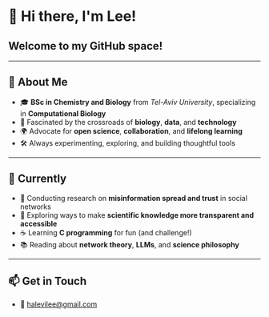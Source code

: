 # 👋 Hi there, I'm Lee!

## Welcome to my GitHub space!


---

## 🧠 About Me

- 🎓 **BSc in Chemistry and Biology** from *Tel-Aviv University*, specializing in **Computational Biology**
- 🔬 Fascinated by the crossroads of **biology**, **data**, and **technology**
- 🌍 Advocate for **open science**, **collaboration**, and **lifelong learning**
- 🛠️ Always experimenting, exploring, and building thoughtful tools

---

## 🌱 Currently

- 🧪 Conducting research on **misinformation spread and trust** in social networks  
- 💭 Exploring ways to make **scientific knowledge more transparent and accessible**  
- ☕ Learning **C programming** for fun (and challenge!)  
- 📚 Reading about **network theory**, **LLMs**, and **science philosophy**

---

## 📫 Get in Touch

- 💌 [halevilee@gmail.com](mailto:halevilee@gmail.com)
